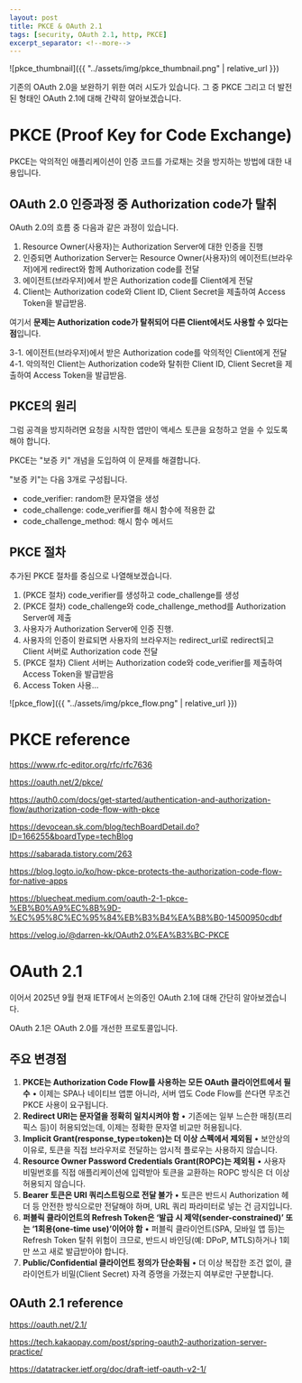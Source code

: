 ```yaml
---
layout: post
title: PKCE & OAuth 2.1
tags: [security, OAuth 2.1, http, PKCE]
excerpt_separator: <!--more-->
---
```


![pkce_thumbnail]({{ "../assets/img/pkce_thumbnail.png" | relative_url }})

기존의 OAuth 2.0을 보완하기 위한 여러 시도가 있습니다. 그 중 PKCE 그리고 더 발전된 형태인 OAuth 2.1에 대해 간략히 알아보겠습니다.

<!--more-->

# PKCE (Proof Key for Code Exchange)

PKCE는 악의적인 애플리케이션이 인증 코드를 가로채는 것을 방지하는 방법에 대한 내용입니다.

## OAuth 2.0 인증과정 중 Authorization code가 탈취

OAuth 2.0의 흐름 중 다음과 같은 과정이 있습니다.

1. Resource Owner(사용자)는 Authorization Server에 대한 인증을 진행
2. 인증되면 Authorization Server는 Resource Owner(사용자)의 에이전트(브라우저)에게 redirect와 함께 Authorization code를 전달
3. 에이전트(브라우저)에서 받은 Authorization code를 Client에게 전달
4. Client는 Authorization code와 Client ID, Client Secret을 제출하여 Access Token을 발급받음.

여기서 **문제는 Authorization code가 탈취되어 다른 Client에서도 사용할 수 있다는 점**입니다.

3-1. 에이전트(브라우저)에서 받은 Authorization code를 악의적인 Client에게 전달
4-1. 악의적인 Client는 Authorization code와 탈취한 Client ID, Client Secret을 제출하여 Access Token을 발급받음.

## PKCE의 원리

그럼 공격을 방지하려면 요청을 시작한 앱만이 액세스 토큰을 요청하고 얻을 수 있도록 해야 합니다.

PKCE는 "보증 키" 개념을 도입하여 이 문제를 해결합니다.

"보증 키"는 다음 3개로 구성됩니다.

- code_verifier: random한 문자열을 생성
- code_challenge: code_verifier를 해시 함수에 적용한 값
- code_challenge_method: 해시 함수 메서드

## PKCE 절차

추가된 PKCE 절차를 중심으로 나열해보겠습니다.

1. (PKCE 절차) code_verifier를 생성하고 code_challenge를 생성
2. (PKCE 절차) code_challenge와 code_challenge_method를 Authorization Server에 제출
3. 사용자가 Authorization Server에 인증 진행.
4. 사용자의 인증이 완료되면 사용자의 브라우저는 redirect_url로 redirect되고 Client 서버로 Authorization code 전달
5. (PKCE 절차) Client 서버는 Authorization code와 code_verifier를 제출하여 Access Token을 발급받음
6. Access Token 사용...

![pkce_flow]({{ "../assets/img/pkce_flow.png" | relative_url }})

# PKCE reference

https://www.rfc-editor.org/rfc/rfc7636

https://oauth.net/2/pkce/

https://auth0.com/docs/get-started/authentication-and-authorization-flow/authorization-code-flow-with-pkce

https://devocean.sk.com/blog/techBoardDetail.do?ID=166255&boardType=techBlog

https://sabarada.tistory.com/263

https://blog.logto.io/ko/how-pkce-protects-the-authorization-code-flow-for-native-apps

https://bluecheat.medium.com/oauth-2-1-pkce-%EB%B0%A9%EC%8B%9D-%EC%95%8C%EC%95%84%EB%B3%B4%EA%B8%B0-14500950cdbf

https://velog.io/@darren-kk/OAuth2.0%EA%B3%BC-PKCE

# OAuth 2.1

이어서 2025년 9월 현재 IETF에서 논의중인 OAuth 2.1에 대해 간단히 알아보겠습니다.

OAuth 2.1은 OAuth 2.0를 개선한 프로토콜입니다.

## 주요 변경점

1. **PKCE는 Authorization Code Flow를 사용하는 모든 OAuth 클라이언트에서 필수**
   • 이제는 SPA나 네이티브 앱뿐 아니라, 서버 앱도 Code Flow를 쓴다면 무조건 PKCE 사용이 요구됩니다.
2. **Redirect URI는 문자열을 정확히 일치시켜야 함**
   • 기존에는 일부 느슨한 매칭(프리픽스 등)이 허용되었는데, 이제는 정확한 문자열 비교만 허용됩니다.
3. **Implicit Grant(response_type=token)는 더 이상 스펙에서 제외됨**
   • 보안상의 이유로, 토큰을 직접 브라우저로 전달하는 암시적 플로우는 사용하지 않습니다.
4. **Resource Owner Password Credentials Grant(ROPC)는 제외됨**
   • 사용자 비밀번호를 직접 애플리케이션에 입력받아 토큰을 교환하는 ROPC 방식은 더 이상 허용되지 않습니다.
5. **Bearer 토큰은 URI 쿼리스트링으로 전달 불가**
   • 토큰은 반드시 Authorization 헤더 등 안전한 방식으로만 전달해야 하며, URL 쿼리 파라미터로 넣는 건 금지입니다.
6. **퍼블릭 클라이언트의 Refresh Token은 ‘발급 시 제약(sender-constrained)’ 또는 ‘1회용(one-time use)’이어야 함**
   • 퍼블릭 클라이언트(SPA, 모바일 앱 등)는 Refresh Token 탈취 위험이 크므로, 반드시 바인딩(예: DPoP, MTLS)하거나 1회만 쓰고 새로 발급받아야 합니다.
7. **Public/Confidential 클라이언트 정의가 단순화됨**
   • 더 이상 복잡한 조건 없이, 클라이언트가 비밀(Client Secret) 자격 증명을 가졌는지 여부로만 구분합니다.

## OAuth 2.1 reference

https://oauth.net/2.1/

https://tech.kakaopay.com/post/spring-oauth2-authorization-server-practice/

https://datatracker.ietf.org/doc/draft-ietf-oauth-v2-1/
